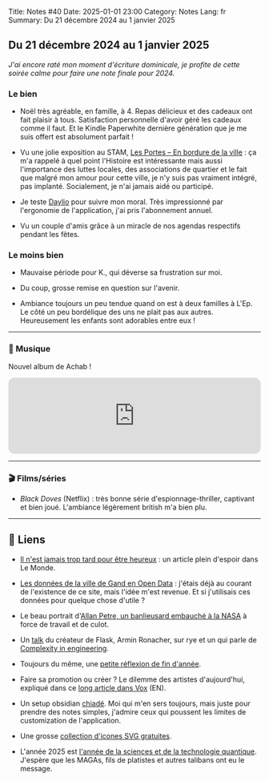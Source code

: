 Title: Notes #40
Date: 2025-01-01 23:00
Category: Notes
Lang: fr
Summary: Du 21 décembre 2024 au 1 janvier 2025

## Du 21 décembre 2024 au 1 janvier 2025

_J'ai encore raté mon moment d'écriture dominicale, je profite de cette soirée calme pour faire une note finale pour 2024._

### Le bien

* Noël très agréable, en famille, à 4. Repas délicieux et des cadeaux ont fait plaisir à tous. Satisfaction personnelle d'avoir géré les cadeaux comme il faut. Et le Kindle Paperwhite dernière génération que je me suis offert est absolument parfait !

* Vu une jolie exposition au STAM, [Les Portes – En bordure de la ville](https://stamgent.be/nl_be/evenementen/depoorten-optrandjevandestad) : ça m'a rappelé à quel point l'Histoire est intéressante mais aussi l'importance des luttes locales, des associations de quartier et le fait que malgré mon amour pour cette ville, je n'y suis pas vraiment intégré, pas implanté. Socialement, je n'ai jamais aidé ou participé.

* Je teste [Daylio](https://daylio.net/) pour suivre mon moral. Très impressionné par l'ergonomie de l'application, j'ai pris l'abonnement annuel.

* Vu un couple d'amis grâce à un miracle de nos agendas respectifs pendant les fêtes.

### Le moins bien

* Mauvaise période pour K., qui déverse sa frustration sur moi.

* Du coup, grosse remise en question sur l'avenir.

* Ambiance toujours un peu tendue quand on est à deux familles à L'Ep. Le côté un peu bordélique des uns ne plait pas aux autres. Heureusement les enfants sont adorables entre eux !

---

### 🎵 Musique

Nouvel album de Achab !

<iframe style="border-radius:12px" src="https://open.spotify.com/embed/track/3hI2rToLdi9kHzS6O3OUYv?utm_source=generator" width="100%" height="152" frameBorder="0" allowfullscreen="" allow="autoplay; clipboard-write; encrypted-media; fullscreen; picture-in-picture" loading="lazy"></iframe>

---

### 🎬 Films/séries

* _Black Doves_ (Netflix) : très bonne série d'espionnage-thriller, captivant et bien joué. L'ambiance légèrement british m'a bien plu.

---

## 🔗 Liens

* [Il n'est jamais trop tard pour être heureux](https://www.lemonde.fr/intimites/article/2024/12/21/marc-schulz-psychologue-il-n-est-jamais-trop-tard-pour-etre-heureux_6461138_6190330.html) : un article plein d'espoir dans Le Monde.

* [Les données de la ville de Gand en Open Data](https://stad.gent/nl/over-gent-stadsbestuur/over-gent-stadsbestuur/data-cijfers-en-kaarten) : j'étais déjà au courant de l'existence de ce site, mais l'idée m'est revenue. Et si j'utilisais ces données pour quelque chose d'utile ?

* Le beau portrait d'[Allan Petre, un banlieusard embauché à la NASA](https://www.lemonde.fr/campus/article/2024/12/23/la-comete-allan-petre-25-ans-de-la-seine-saint-denis-a-la-nasa_6463178_4401467.html) à force de travail et de culot.

* Un [talk](https://bsky.app/profile/mitsuhiko.at/post/3le5wlxj5ok23) du créateur de Flask, Armin Ronacher, sur rye et un qui parle de [Complexity in engineering](https://bsky.app/profile/mitsuhiko.at/post/3le5umiysjc2b).

* Toujours du même, une [petite réflexion de fin d'année](https://lucumr.pocoo.org/2024/12/26/reflecting-on-life/).

* Faire sa promotion ou créer ? Le dilemme des artistes d'aujourd'hui, expliqué dans ce [long article dans Vox](https://www.vox.com/culture/2024/2/1/24056883/tiktok-self-promotion-artist-career-how-to-build-following) (EN).

* Un setup obsidian [chiadé](https://www.reddit.com/r/ObsidianMD/comments/1hni81m/life_planner_in_obsidian_with_daily_weekly/#lightbox). Moi qui m'en sers toujours, mais juste pour prendre des notes simples, j'admire ceux qui poussent les limites de customization de l'application.

* Une grosse [collection d'icones SVG gratuites](https://www.svgrepo.com/).

* L'année 2025 est [l'année de la sciences et de la technologie quantique](https://quantum2025.org/fr/). J'espère que les MAGAs, fils de platistes et autres talibans ont eu le message.
